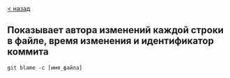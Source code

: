 [< назад](./readme.md)

## Показывает автора изменений каждой строки в файле, время изменения и идентификатор коммита
`git blame -c [имя_файла]`